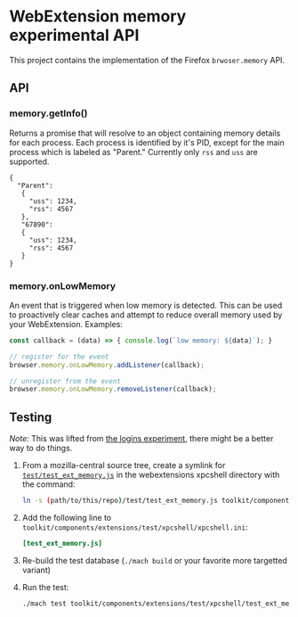 WebExtension memory experimental API
====================================

This project contains the implementation of the Firefox `brwoser.memory` API.

## API

### memory.getInfo()

Returns a promise that will resolve to an object containing memory details for
each process. Each process is identified by it's PID, except for the main
process which is labeled as "Parent." Currently only `rss` and `uss` are
supported.

```
{
  "Parent":
   {
     "uss": 1234,
     "rss": 4567
   },
   "67890":
   {
     "uss": 1234,
     "rss": 4567
   }
}
```

### memory.onLowMemory

An event that is triggered when low memory is detected. This can be used to
proactively clear caches and attempt to reduce overall memory used by your
WebExtension. Examples:

```js
const callback = (data) => { console.log(`low memory: ${data}`); }

// register for the event
browser.memory.onLowMemory.addListener(callback);

// unregister from the event
browser.memory.onLowMemory.removeListener(callback);
```

## Testing

_Note:_ This was lifted from [the logins experiment](https://github.com/web-ext-experiments/logins), there might be a better way to do things.

1. From a mozilla-central source tree, create a symlink for
   [`test/test_ext_memory.js`](test/test_ext_memory.js) in the webextensions
   xpcshell directory with the command:

   ```sh
   ln -s (path/to/this/repo)/test/test_ext_memory.js toolkit/components/extensions/test/xpcshell
   ```

2. Add the following line to `toolkit/components/extensions/test/xpcshell/xpcshell.ini`:

   ```ini
   [test_ext_memory.js]
   ```

3. Re-build the test database
   (`./mach build` or your favorite more targetted variant)

4. Run the test:

   ```sh
   ./mach test toolkit/components/extensions/test/xpcshell/test_ext_memory.js
   ```
